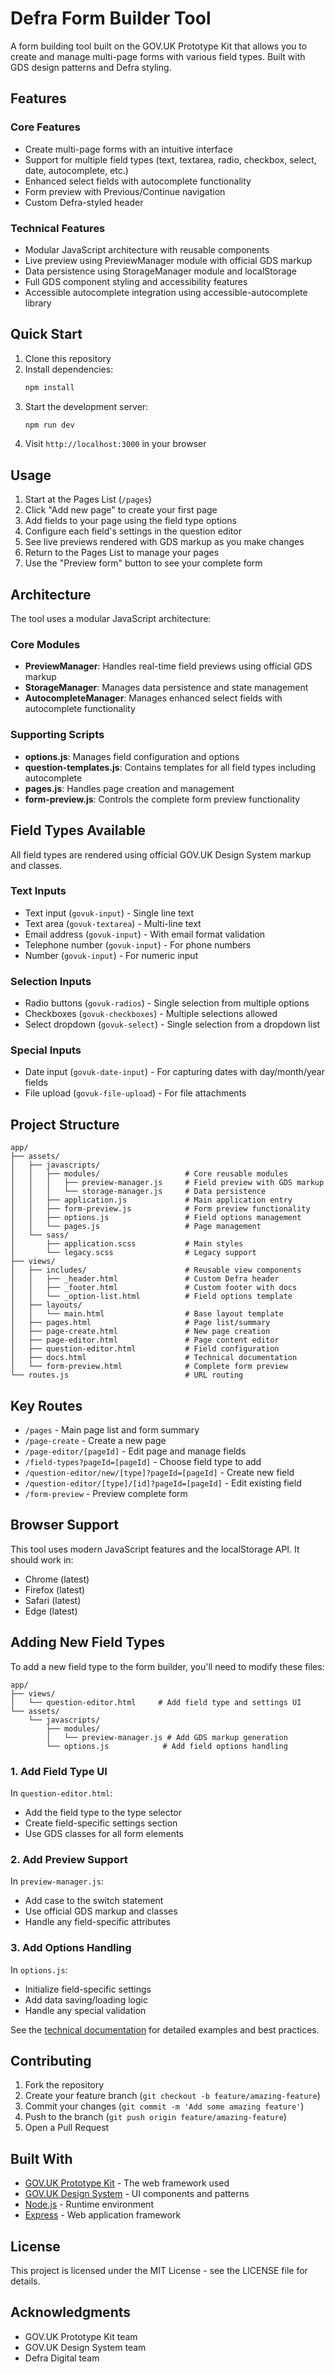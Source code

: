 # Defra Form Builder Tool

A form building tool built on the GOV.UK Prototype Kit that allows you to create and manage multi-page forms with various field types. Built with GDS design patterns and Defra styling.

## Features

### Core Features
- Create multi-page forms with an intuitive interface
- Support for multiple field types (text, textarea, radio, checkbox, select, date, autocomplete, etc.)
- Enhanced select fields with autocomplete functionality
- Form preview with Previous/Continue navigation
- Custom Defra-styled header

### Technical Features
- Modular JavaScript architecture with reusable components
- Live preview using PreviewManager module with official GDS markup
- Data persistence using StorageManager module and localStorage
- Full GDS component styling and accessibility features
- Accessible autocomplete integration using accessible-autocomplete library

## Quick Start

1. Clone this repository
2. Install dependencies:
   ```bash
   npm install
   ```
3. Start the development server:
   ```bash
   npm run dev
   ```
4. Visit `http://localhost:3000` in your browser

## Usage

1. Start at the Pages List (`/pages`)
2. Click "Add new page" to create your first page
3. Add fields to your page using the field type options
4. Configure each field's settings in the question editor
5. See live previews rendered with GDS markup as you make changes
6. Return to the Pages List to manage your pages
7. Use the "Preview form" button to see your complete form

## Architecture

The tool uses a modular JavaScript architecture:

### Core Modules
- **PreviewManager**: Handles real-time field previews using official GDS markup
- **StorageManager**: Manages data persistence and state management
- **AutocompleteManager**: Manages enhanced select fields with autocomplete functionality

### Supporting Scripts
- **options.js**: Manages field configuration and options
- **question-templates.js**: Contains templates for all field types including autocomplete
- **pages.js**: Handles page creation and management
- **form-preview.js**: Controls the complete form preview functionality

## Field Types Available

All field types are rendered using official GOV.UK Design System markup and classes.

### Text Inputs
- Text input (`govuk-input`) - Single line text
- Text area (`govuk-textarea`) - Multi-line text
- Email address (`govuk-input`) - With email format validation
- Telephone number (`govuk-input`) - For phone numbers
- Number (`govuk-input`) - For numeric input

### Selection Inputs
- Radio buttons (`govuk-radios`) - Single selection from multiple options
- Checkboxes (`govuk-checkboxes`) - Multiple selections allowed
- Select dropdown (`govuk-select`) - Single selection from a dropdown list

### Special Inputs
- Date input (`govuk-date-input`) - For capturing dates with day/month/year fields
- File upload (`govuk-file-upload`) - For file attachments

## Project Structure

```
app/
├── assets/
│   ├── javascripts/
│   │   ├── modules/                   # Core reusable modules
│   │   │   ├── preview-manager.js     # Field preview with GDS markup
│   │   │   └── storage-manager.js     # Data persistence
│   │   ├── application.js             # Main application entry
│   │   ├── form-preview.js            # Form preview functionality
│   │   ├── options.js                 # Field options management
│   │   └── pages.js                   # Page management
│   └── sass/
│       ├── application.scss           # Main styles
│       └── legacy.scss                # Legacy support
├── views/
│   ├── includes/                      # Reusable view components
│   │   ├── _header.html               # Custom Defra header
│   │   ├── _footer.html               # Custom footer with docs
│   │   └── _option-list.html          # Field options template
│   ├── layouts/
│   │   └── main.html                  # Base layout template
│   ├── pages.html                     # Page list/summary
│   ├── page-create.html               # New page creation
│   ├── page-editor.html               # Page content editor
│   ├── question-editor.html           # Field configuration
│   ├── docs.html                      # Technical documentation
│   └── form-preview.html              # Complete form preview
└── routes.js                          # URL routing
```

## Key Routes

- `/pages` - Main page list and form summary
- `/page-create` - Create a new page
- `/page-editor/[pageId]` - Edit page and manage fields
- `/field-types?pageId=[pageId]` - Choose field type to add
- `/question-editor/new/[type]?pageId=[pageId]` - Create new field
- `/question-editor/[type]/[id]?pageId=[pageId]` - Edit existing field
- `/form-preview` - Preview complete form

## Browser Support

This tool uses modern JavaScript features and the localStorage API. It should work in:
- Chrome (latest)
- Firefox (latest)
- Safari (latest)
- Edge (latest)

## Adding New Field Types

To add a new field type to the form builder, you'll need to modify these files:

```
app/
├── views/
│   └── question-editor.html     # Add field type and settings UI
└── assets/
    └── javascripts/
        ├── modules/
        │   └── preview-manager.js # Add GDS markup generation
        └── options.js            # Add field options handling
```

### 1. Add Field Type UI
In `question-editor.html`:
- Add the field type to the type selector
- Create field-specific settings section
- Use GDS classes for all form elements

### 2. Add Preview Support
In `preview-manager.js`:
- Add case to the switch statement
- Use official GDS markup and classes
- Handle any field-specific attributes

### 3. Add Options Handling
In `options.js`:
- Initialize field-specific settings
- Add data saving/loading logic
- Handle any special validation

See the [technical documentation](/docs) for detailed examples and best practices.

## Contributing

1. Fork the repository
2. Create your feature branch (`git checkout -b feature/amazing-feature`)
3. Commit your changes (`git commit -m 'Add some amazing feature'`)
4. Push to the branch (`git push origin feature/amazing-feature`)
5. Open a Pull Request

## Built With

- [GOV.UK Prototype Kit](https://prototype-kit.service.gov.uk/docs/) - The web framework used
- [GOV.UK Design System](https://design-system.service.gov.uk/) - UI components and patterns
- [Node.js](https://nodejs.org/) - Runtime environment
- [Express](https://expressjs.com/) - Web application framework

## License

This project is licensed under the MIT License - see the LICENSE file for details.

## Acknowledgments

- GOV.UK Prototype Kit team
- GOV.UK Design System team
- Defra Digital team
